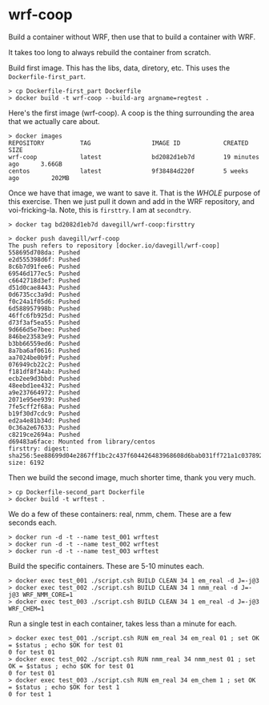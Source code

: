 # wrf-coop

Build a container without WRF, then use that to build a container with WRF.

It takes too long to always rebuild the container from scratch.

Build first image. This has the libs, data, diretory, etc. This uses the `Dockerfile-first_part`.
```
> cp Dockerfile-first_part Dockerfile
> docker build -t wrf-coop --build-arg argname=regtest .
```


Here's the first image (wrf-coop). A coop is the thing surrounding the area that we actually care about.
```
> docker images
REPOSITORY          TAG                 IMAGE ID            CREATED             SIZE
wrf-coop            latest              bd2082d1eb7d        19 minutes ago      3.66GB
centos              latest              9f38484d220f        5 weeks ago         202MB
```

Once we have that image, we want to save it. That is the _WHOLE_ purpose of this exercise. Then we just pull it down and add in the WRF repository, and voi-fricking-la. Note, this is `firsttry`. I am at `secondtry`.
```
> docker tag bd2082d1eb7d davegill/wrf-coop:firsttry

> docker push davegill/wrf-coop
The push refers to repository [docker.io/davegill/wrf-coop]
558695d708da: Pushed 
e2d555398d6f: Pushed 
8c6b7d91fee6: Pushed 
69546d177ec5: Pushed 
c6642718d3ef: Pushed 
d51d0cae8443: Pushed 
0d6735cc3a9d: Pushed 
f0c24a1f05d6: Pushed 
6d588957998b: Pushed 
46ffc6fb925d: Pushed 
d73f3af5ea55: Pushed 
9d666d5e7bee: Pushed 
846be23583e9: Pushed 
b3bb66559ed6: Pushed 
8a7ba6af0616: Pushed 
aa7024be0b9f: Pushed 
076949cb22c2: Pushed 
f181df8f34ab: Pushed 
ecb2ee9d3bbd: Pushed 
48eebd1ee432: Pushed 
a9e237664972: Pushed 
2071e95ee939: Pushed 
7fe5cff2f68a: Pushed 
b19f30d7cdc9: Pushed 
ed2a4e81b34d: Pushed 
0c36a2e67633: Pushed 
c8219ce2694a: Pushed 
d69483a6face: Mounted from library/centos 
firsttry: digest: sha256:5ee88699d04e2867ff1bc2c437f604426483968608d6bab031ff721a1c037892 size: 6192
```

Then we build the second image, much shorter time, thank you very much. 
```
> cp Dockerfile-second_part Dockerfile
> docker build -t wrftest .
```

We do a few of these containers: real, nmm, chem. These are a few seconds each.
```
> docker run -d -t --name test_001 wrftest
> docker run -d -t --name test_002 wrftest
> docker run -d -t --name test_003 wrftest
```

Build the specific containers. These are 5-10 minutes each.
```
> docker exec test_001 ./script.csh BUILD CLEAN 34 1 em_real -d J=-j@3
> docker exec test_002 ./script.csh BUILD CLEAN 34 1 nmm_real -d J=-j@3 WRF_NMM_CORE=1
> docker exec test_003 ./script.csh BUILD CLEAN 34 1 em_real -d J=-j@3 WRF_CHEM=1
```

Run a single test in each container, takes less than a minute for each.
```
> docker exec test_001 ./script.csh RUN em_real 34 em_real 01 ; set OK = $status ; echo $OK for test 01
0 for test 01
> docker exec test_002 ./script.csh RUN nmm_real 34 nmm_nest 01 ; set OK = $status ; echo $OK for test 01
0 for test 01
> docker exec test_003 ./script.csh RUN em_real 34 em_chem 1 ; set OK = $status ; echo $OK for test 1
0 for test 1
```
